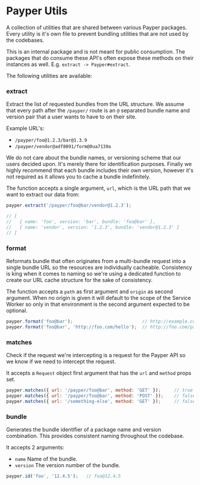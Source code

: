 # Payper Utils

A collection of utilities that are shared between various Payper packages. Every
utility is it's own file to prevent bundling utilities that are not used by the
codebases.

This is an internal package and is not meant for public consumption. The
packages that do consume these API's often expose these methods on their
instances as well. E.g. `extract -> Payper#extract`.

The following utilities are available:

### extract

Extract the list of requested bundles from the URL structure. We assume that
every path after the `/payper/` route is an `@` separated bundle name and
version pair that a user wants to have to on their site.

Example URL's:

 - `/payper/foo@1.2.3/bar@1.3.9`
 - `/payper/vendor@adf8091/form@0ua7139a`

We do not care about the bundle names, or versioning scheme that our users
decided upon. It's merely there for identification purposes. Finally we highly
recommend that each bundle includes their own version, however it's not required
as it allows you to cache a bundle indefinitely.

The function accepts a single argument, `url`, which is the URL path that we
want to extract our data from:

```js
payper.extract('/payper/foo@bar/vendor@1.2.3');

// [
//   { name: 'foo', version: 'bar', bundle: 'foo@bar' },
//   { name: 'vendor', version: '1.2.3', bundle: 'vendor@1.2.3' }
// ]
```

### format

Reformats bundle that often originates from a multi-bundle request into a single
bundle URL so the resources are individually cacheable. Consistency is king when
it comes to naming so we're using a dedicated function to create our URL cache
structure for the sake of consistency.

The function accepts a `path` as first argument and `origin` as second argument.
When no origin is given it will default to the scope of the Service Worker so
only in that environment is the second argument expected to be optional.

```js
payper.format('foo@bar');                          // http://example.com/payper/foo@bar
payper.format('foo@bar', 'http://foo.com/hello');  // http://foo.com/payper/foo@bar
```

### matches

Check if the request we're intercepting is a request for the Payper API so we
know if we need to intercept the request.

It accepts a `Request` object first argument that has the `url` and `method`
props set.

```js
payper.matches({ url: '/payper/foo@bar', method: 'GET' });     // true
payper.matches({ url: '/payper/foo@bar', method: 'POST' });    // false
payper.matches({ url: '/something-else', method: 'GET' });     // false
```

### bundle

Generates the bundle identifier of a package name and version combination. This
provides consistent naming throughout the codebase.

It accepts 2 arguments:

- `name` Name of the bundle.
- `version` The version number of the bundle.

```js
payper.id('foo', '12.4.5');   // foo@12.4.5
```
